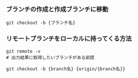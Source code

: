 ### ブランチの作成と作成ブランチに移動
```
git checkout -b {ブランチ名}
```

### リモートブランチをローカルに持ってくる方法
```
git remote -v
# 出力結果に取得したいブランチがある前提

git checkout -b {branch名} {origin/{branch名}}
```
